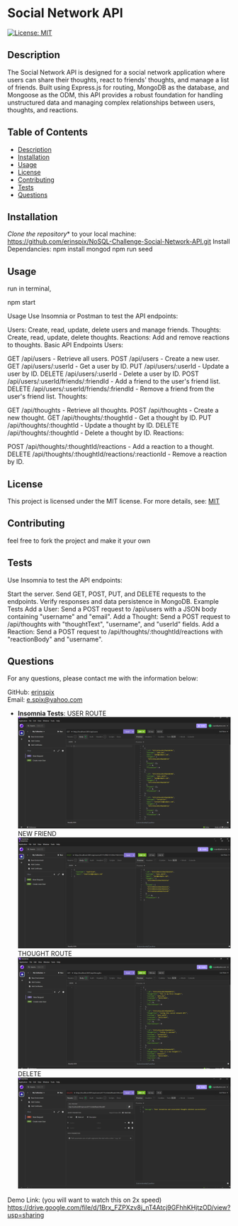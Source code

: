 # Social Network API

[![License: MIT](https://img.shields.io/badge/License-MIT-yellow.svg)](https://opensource.org/licenses/MIT)

## Description
The Social Network API is designed for a social network application where users can share their thoughts, react to friends' thoughts, and manage a list of friends. Built using Express.js for routing, MongoDB as the database, and Mongoose as the ODM, this API provides a robust foundation for handling unstructured data and managing complex relationships between users, thoughts, and reactions.

## Table of Contents

- [Description](#description)
- [Installation](#installation)
- [Usage](#usage)
- [License](#license)
- [Contributing](#contributing)
- [Tests](#tests)
- [Questions](#questions)

## Installation

*Clone the repository** to your local machine:
https://github.com/erinspix/NoSQL-Challenge-Social-Network-API.git
Install Dependancies:
npm install
mongod
npm run seed
## Usage
run in terminal,

npm start


Usage
Use Insomnia or Postman to test the API endpoints:

Users: Create, read, update, delete users and manage friends.
Thoughts: Create, read, update, delete thoughts.
Reactions: Add and remove reactions to thoughts.
Basic API Endpoints
Users:

GET /api/users - Retrieve all users.
POST /api/users - Create a new user.
GET /api/users/:userId - Get a user by ID.
PUT /api/users/:userId - Update a user by ID.
DELETE /api/users/:userId - Delete a user by ID.
POST /api/users/:userId/friends/:friendId - Add a friend to the user's friend list.
DELETE /api/users/:userId/friends/:friendId - Remove a friend from the user's friend list.
Thoughts:

GET /api/thoughts - Retrieve all thoughts.
POST /api/thoughts - Create a new thought.
GET /api/thoughts/:thoughtId - Get a thought by ID.
PUT /api/thoughts/:thoughtId - Update a thought by ID.
DELETE /api/thoughts/:thoughtId - Delete a thought by ID.
Reactions:

POST /api/thoughts/:thoughtId/reactions - Add a reaction to a thought.
DELETE /api/thoughts/:thoughtId/reactions/:reactionId - Remove a reaction by ID.
## License

This project is licensed under the MIT license.
For more details, see: [MIT](https://opensource.org/licenses/MIT)

## Contributing

 feel free to fork the project and make it your own
## Tests

Use Insomnia to test the API endpoints:

Start the server.
Send GET, POST, PUT, and DELETE requests to the endpoints.
Verify responses and data persistence in MongoDB.
Example Tests
Add a User: Send a POST request to /api/users with a JSON body containing "username" and "email".
Add a Thought: Send a POST request to /api/thoughts with "thoughtText", "username", and "userId" fields.
Add a Reaction: Send a POST request to /api/thoughts/:thoughtId/reactions with "reactionBody" and "username".

## Questions

For any questions, please contact me with the information below:

GitHub: [erinspix](https://github.com/erinspix)  
Email: e.spix@yahoo.com

- **Insomnia Tests**:
USER ROUTE
 ![User Route](./Insomnia-images/user-routes.png)
NEW FRIEND
 ![New Friend](./Insomnia-images/new-friend.png)
THOUGHT ROUTE
 ![Thought Route](./Insomnia-images/thought-route.png)
DELETE
 ![BALETED](./Insomnia-images/user-delete.png)



Demo Link: (you will want to watch this on 2x speed)
https://drive.google.com/file/d/1Brx_FZPXzv8j_nT4Atcj9GFhhKHjtzOD/view?usp=sharing
